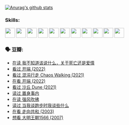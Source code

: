 
[![Anurag's github stats](https://github-readme-stats.vercel.app/api?username=w940853815)](https://github.com/anuraghazra/github-readme-stats)

### Skills:

<code><img height="32" src="https://cdn.jsdelivr.net/npm/simple-icons@v5/icons/python.svg"></code>
<code><img height="32" src="https://cdn.jsdelivr.net/npm/simple-icons@v5/icons/javascript.svg"></code>
<code><img height="32" src="https://cdn.jsdelivr.net/npm/simple-icons@v5/icons/django.svg"></code>
<code><img height="32" src="https://cdn.jsdelivr.net/npm/simple-icons@v5/icons/flask.svg"></code>
<code><img height="32" src="https://cdn.jsdelivr.net/npm/simple-icons@v5/icons/vuetify.svg"></code>
<code><img height="32" src="https://cdn.jsdelivr.net/npm/simple-icons@v5/icons/git.svg"></code>
<code><img height="32" src="https://cdn.jsdelivr.net/npm/simple-icons@v5/icons/docker.svg"></code>
<code><img height="32" src="https://cdn.jsdelivr.net/npm/simple-icons@v5/icons/postgresql.svg"></code>
<code><img height="32" src="https://cdn.jsdelivr.net/npm/simple-icons@v5/icons/elasticsearch.svg"></code>
<code><img height="32" src="https://cdn.jsdelivr.net/npm/simple-icons@v5/icons/macos.svg"></code>
<code><img height="32" src="https://cdn.jsdelivr.net/npm/simple-icons@v5/icons/linux.svg"></code>

### 🗣 豆瓣:

<!-- DOUBAN-ACTIVITIES:START -->
- [在读 我不知道该说什么，关于死亡还是爱情](https://www.douban.com/people/136069238/status/3742672820/?_i=43573670)
- [看过 开端‎ (2022)](https://www.douban.com/people/136069238/status/3737530861/?_i=43573670)
- [看过 混沌行走 Chaos Walking‎ (2021)](https://www.douban.com/people/136069238/status/3734828206/?_i=43573670)
- [在看 开端‎ (2022)](https://www.douban.com/people/136069238/status/3733533297/?_i=43573670)
- [看过 沙丘 Dune‎ (2021)](https://www.douban.com/people/136069238/status/3726869471/?_i=43573670)
- [读过 置身事内](https://www.douban.com/people/136069238/status/3726223867/?_i=43573670)
- [在读 强风吹拂](https://www.douban.com/people/136069238/status/3725395475/?_i=43573670)
- [读过 当我谈跑步时我谈些什么](https://www.douban.com/people/136069238/status/3715422296/?_i=43573670)
- [在看 走向共和‎ (2003)](https://www.douban.com/people/136069238/status/3711470443/?_i=43573670)
- [想看 大明王朝1566‎ (2007)](https://www.douban.com/people/136069238/status/3710980213/?_i=43573670)
<!-- DOUBAN-ACTIVITIES:END -->
<!--
**w940853815/w940853815** is a ✨ _special_ ✨ repository because its `README.md` (this file) appears on your GitHub profile.

Here are some ideas to get you started:

- 🔭 I’m currently working on ...
- 🌱 I’m currently learning ...
- 👯 I’m looking to collaborate on ...
- 🤔 I’m looking for help with ...
- 💬 Ask me about ...
- 📫 How to reach me: ...
- 😄 Pronouns: ...
- ⚡ Fun fact: ...
-->
